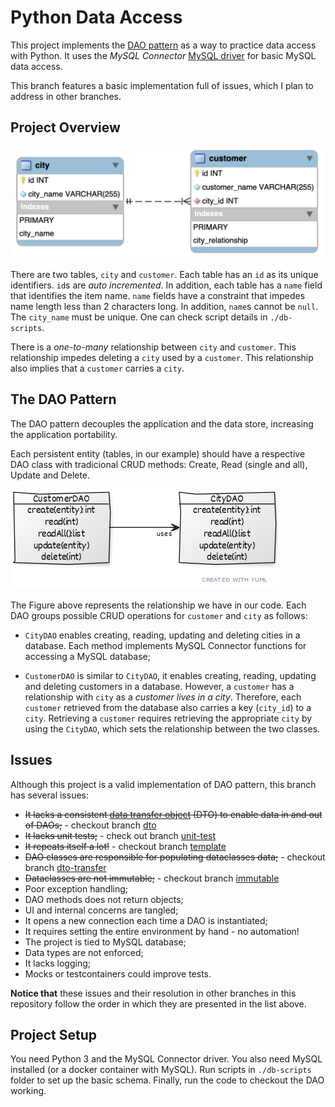 # Python Data Access
This project implements the [DAO pattern](http://www.corej2eepatterns.com/DataAccessObject.htm) as a way to practice data access with Python. It uses the _MySQL Connector_ [MySQL driver](https://www.w3schools.com/python/python_mysql_getstarted.asp) for basic MySQL data access.

This branch features a basic implementation full of issues, which I plan to address in other branches.

## Project Overview

<img src="./pics/Schema.png" />

There are two tables, `city` and `customer`. Each table has an `id` as its unique identifiers. `id`s are _auto incremented_. In addition, each table has a `name` field that identifies the item name. `name` fields have a constraint that impedes name length less than 2 characters long. In addition, `name`s cannot be `null`. The `city_name` must be unique. One can check script details in `./db-scripts`.

There is a _one-to-many_ relationship between `city` and `customer`. This relationship impedes deleting a `city` used by a `customer`. This relationship also implies that a `customer` carries a `city`.

## The DAO Pattern
The DAO pattern decouples the application and the data store, increasing the application portability. 

Each persistent entity (tables, in our example) should have a respective DAO class with tradicional CRUD methods: Create, Read (single and all), Update and Delete. 

<img src="./pics/DaoDiagram.png" />

The Figure above represents the relationship we have in our code. Each DAO groups possible CRUD operations for `customer` and `city` as follows:

* `CityDAO` enables creating, reading, updating and deleting cities in a database. Each method implements MySQL Connector functions for accessing a MySQL database;

* `CustomerDAO` is similar to `CityDAO`, it enables creating, reading, updating and deleting customers in a database. However, a `customer` has a relationship with `city` as a _customer lives in a city_. Therefore, each `customer` retrieved from the database also carries a key (`city_id`) to a `city`. Retrieving a `customer` requires retrieving the appropriate `city` by using the `CityDAO`, which sets the relationship between the two classes.

## Issues
Although this project is a valid implementation of DAO pattern, this branch has several issues:

* ~~It lacks a consistent [data transfer object](http://www.corej2eepatterns.com/TransferObject.htm) (DTO) to enable data in and out of DAOs;~~ - checkout branch [dto](https://github.com/gabrielcostasilva/python-data-access/tree/dto)
* ~~It lacks unit tests;~~ - check out branch [unit-test](https://github.com/gabrielcostasilva/python-data-access/tree/unit-test)
* ~~It repeats itself a lot!~~ - checkout branch [template](https://github.com/gabrielcostasilva/python-data-access/tree/template)
* ~~DAO classes are responsible for populating dataclasses data;~~ - checkout branch [dto-transfer](https://github.com/gabrielcostasilva/python-data-access/tree/dto-transfer) 
* ~~Dataclasses are not immutable;~~ - checkout branch [immutable](https://github.com/gabrielcostasilva/python-data-access/tree/immutable)
* Poor exception handling;
* DAO methods does not return objects;
* UI and internal concerns are tangled;
* It opens a new connection each time a DAO is instantiated;
* It requires setting the entire environment by hand - no automation!
* The project is tied to MySQL database;
* Data types are not enforced;
* It lacks logging;
* Mocks or testcontainers could improve tests.

**Notice that** these issues and their resolution in other branches in this repository follow the order in which they are presented in the list above.

## Project Setup

You need Python 3 and the MySQL Connector driver. You also need MySQL installed (or a docker container with MySQL). Run scripts in `./db-scripts` folder to set up the basic schema. Finally, run the code to checkout the DAO working.
